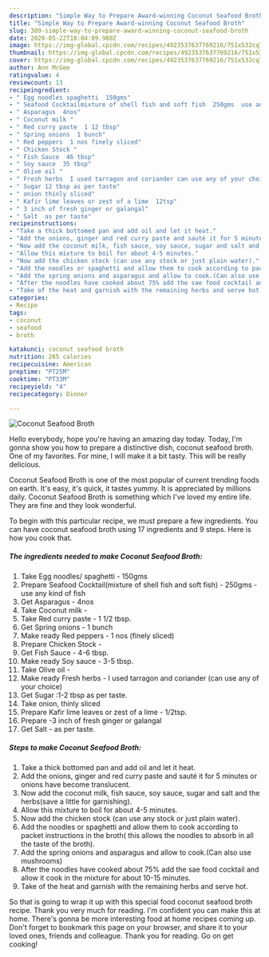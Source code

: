 ```yaml
---
description: "Simple Way to Prepare Award-winning Coconut Seafood Broth"
title: "Simple Way to Prepare Award-winning Coconut Seafood Broth"
slug: 389-simple-way-to-prepare-award-winning-coconut-seafood-broth
date: 2020-05-22T18:04:09.980Z
image: https://img-global.cpcdn.com/recipes/4923537637769216/751x532cq70/coconut-seafood-broth-recipe-main-photo.jpg
thumbnail: https://img-global.cpcdn.com/recipes/4923537637769216/751x532cq70/coconut-seafood-broth-recipe-main-photo.jpg
cover: https://img-global.cpcdn.com/recipes/4923537637769216/751x532cq70/coconut-seafood-broth-recipe-main-photo.jpg
author: Ann McGee
ratingvalue: 4
reviewcount: 13
recipeingredient:
- " Egg noodles spaghetti  150gms"
- " Seafood Cocktailmixture of shell fish and soft fish  250gms  use any kind of fish"
- " Asparagus  4nos"
- " Coconut milk "
- " Red curry paste  1 12 tbsp"
- " Spring onions  1 bunch"
- " Red peppers  1 nos finely sliced"
- " Chicken Stock "
- " Fish Sauce  46 tbsp"
- " Soy sauce  35 tbsp"
- " Olive oil "
- " Fresh herbs  I used tarragon and coriander can use any of your choice"
- " Sugar 12 tbsp as per taste"
- " onion thinly sliced"
- " Kafir lime leaves or zest of a lime  12tsp"
- " 3 inch of fresh ginger or galangal"
- " Salt  as per taste"
recipeinstructions:
- "Take a thick bottomed pan and add oil and let it heat."
- "Add the onions, ginger and red curry paste and sauté it for 5 minutes or onions have become translucent."
- "Now add the coconut milk, fish sauce, soy sauce, sugar and salt and the herbs(save a little for garnishing)."
- "Allow this mixture to boil for about 4-5 minutes."
- "Now add the chicken stock (can use any stock or just plain water)."
- "Add the noodles or spaghetti and allow them to cook according to packet instructions in the broth( this allows the noodles to absorb in all the taste of the broth)."
- "Add the spring onions and asparagus and allow to cook.(Can also use mushrooms)"
- "After the noodles have cooked about 75% add the sae food cocktail and allow it cook in the mixture for about 10-15 minutes."
- "Take of the heat and garnish with the remaining herbs and serve hot."
categories:
- Recipe
tags:
- coconut
- seafood
- broth

katakunci: coconut seafood broth 
nutrition: 265 calories
recipecuisine: American
preptime: "PT25M"
cooktime: "PT33M"
recipeyield: "4"
recipecategory: Dinner

---
```



![Coconut Seafood Broth](https://img-global.cpcdn.com/recipes/4923537637769216/751x532cq70/coconut-seafood-broth-recipe-main-photo.jpg)

Hello everybody, hope you're having an amazing day today. Today, I'm gonna show you how to prepare a distinctive dish, coconut seafood broth. One of my favorites. For mine, I will make it a bit tasty. This will be really delicious.



Coconut Seafood Broth is one of the most popular of current trending foods on earth. It's easy, it's quick, it tastes yummy. It is appreciated by millions daily. Coconut Seafood Broth is something which I've loved my entire life. They are fine and they look wonderful.


To begin with this particular recipe, we must prepare a few ingredients. You can have coconut seafood broth using 17 ingredients and 9 steps. Here is how you cook that.

<!--inarticleads1-->

##### The ingredients needed to make Coconut Seafood Broth:

1. Take  Egg noodles/ spaghetti - 150gms
1. Prepare  Seafood Cocktail(mixture of shell fish and soft fish) - 250gms - use any kind of fish
1. Get  Asparagus - 4nos
1. Take  Coconut milk -
1. Take  Red curry paste - 1 1/2 tbsp.
1. Get  Spring onions - 1 bunch
1. Make ready  Red peppers - 1 nos (finely sliced)
1. Prepare  Chicken Stock -
1. Get  Fish Sauce - 4-6 tbsp.
1. Make ready  Soy sauce - 3-5 tbsp.
1. Take  Olive oil -
1. Make ready  Fresh herbs - I used tarragon and coriander (can use any of your choice)
1. Get  Sugar :1-2 tbsp as per taste.
1. Take  onion, thinly sliced
1. Prepare  Kafir lime leaves or zest of a lime - 1/2tsp.
1. Prepare  -3 inch of fresh ginger or galangal
1. Get  Salt - as per taste.




<!--inarticleads2-->

##### Steps to make Coconut Seafood Broth:

1. Take a thick bottomed pan and add oil and let it heat.
1. Add the onions, ginger and red curry paste and sauté it for 5 minutes or onions have become translucent.
1. Now add the coconut milk, fish sauce, soy sauce, sugar and salt and the herbs(save a little for garnishing).
1. Allow this mixture to boil for about 4-5 minutes.
1. Now add the chicken stock (can use any stock or just plain water).
1. Add the noodles or spaghetti and allow them to cook according to packet instructions in the broth( this allows the noodles to absorb in all the taste of the broth).
1. Add the spring onions and asparagus and allow to cook.(Can also use mushrooms)
1. After the noodles have cooked about 75% add the sae food cocktail and allow it cook in the mixture for about 10-15 minutes.
1. Take of the heat and garnish with the remaining herbs and serve hot.




So that is going to wrap it up with this special food coconut seafood broth recipe. Thank you very much for reading. I'm confident you can make this at home. There's gonna be more interesting food at home recipes coming up. Don't forget to bookmark this page on your browser, and share it to your loved ones, friends and colleague. Thank you for reading. Go on get cooking!

